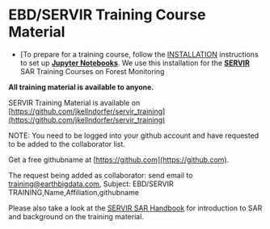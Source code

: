 # EBD/SERVIR Training Course Material

- [To prepare for a training course, follow the [INSTALLATION](../INSTALLATION.md) instructions to set up **[Jupyter Notebooks](https://jupyter.org)**.  We use this installation for the  **[SERVIR](https://www.servirglobal.net/)** SAR Training Courses on Forest Monitoring

**All training material is available to anyone.**

SERVIR Training Material is available on
[https://github.com/jkellndorfer/servir_training](https://github.com/jkellndorfer/servir_training)

NOTE: You need to be logged into your github account  and have requested to be added to the collaborator list.

 Get a free githubname at [https://github.com](https://github.com).

The request being added as collaborator: send email to [training@earthbigdata.com](mailto:training@earthbigdata.com), 
Subject: EBD/SERVIR TRAINING,Name,Affiliation,githubname 

Please also take a look at the [SERVIR SAR Handbook](https://www.servirglobal.net/Global/Articles/Article/2674/sar-handbook-comprehensive-methodologies-for-forest-monitoring-and-biomass-estimation) for introduction to SAR and background on the training material.